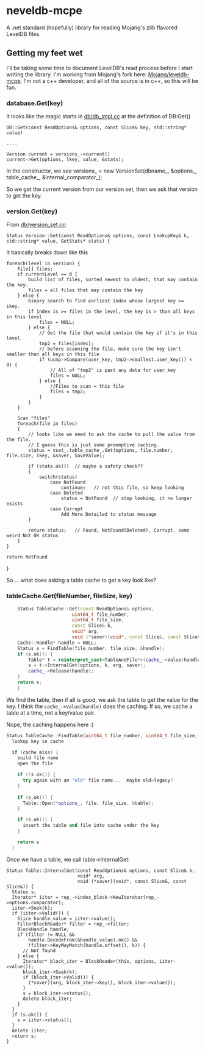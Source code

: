 # neveldb-mcpe
A .net standard (hopefully) library for reading Mojang's zlib flavored LevelDB files.

## Getting my feet wet
I'll be taking some time to document LevelDB's read process before I start writing the library.  I'm working from Mojang's fork here: [Mojang/leveldb-mcpe](https://github.com/Mojang/leveldb-mcpe).  I'm not a c++ developer, and all of the source is in c++, so this will be fun.

### database.Get(key)
It looks like the magic starts in [db/db_impl.cc](https://github.com/Mojang/leveldb-mcpe/blob/master/db/db_impl.cc) at the definition of DB:Get()

    DB::Get(const ReadOptions& options, const Slice& key, std::string* value)

    ....

    Version current = versions_->current()
    current->Get(options, lkey, value, &stats);

In the constructor, we see versions_ = new VersionSet(dbname_, &options_, table_cache_, &internal_comparator_);

So we get the current version from our version set, then we ask that version to get the key.

### version.Get(key)
From [db/version_set.cc](https://github.com/Mojang/leveldb-mcpe/blob/master/db/version_set.cc):

    Status Version::Get(const ReadOptions& options, const LookupKey& k, std::string* value, GetStats* stats) {

It basically breaks down like this

    foreach(level in version) {
        File[] files;
        if currentLevel == 0 {
            build list of files, sorted newest to oldest, that may contain the key.
            files = all files that may contain the key
        } else {
            binary search to find earliest index whose largest key >= ikey.
            if index is >= files in the level, the key is > than all keys in this level
                files = NULL;
            } else {
                // Get the file that would contain the key if it's in this level
                tmp2 = files[index];
                // before scanning the file, make sure the key isn't smaller than all keys in this file
                if (ucmp->Compare(user_key, tmp2->smallest.user_key()) < 0) {
                    // All of "tmp2" is past any data for user_key
                    files = NULL;
                } else {
                    //Files to scan = this file
                    files = tmp2;
                }
            }
        }
        
        Scan "files" 
        foreach(file in files)
        {
            // looks like we need to ask the cache to pull the value from the file.
            // I guess this is just some preemptive caching.
            status = vset_.table_cache_.Get(options, file.number, file.size, ikey, &saver, SaveValue);
            
            if (state.ok())  // maybe a safety check?? 
            {
                switch(status)
                    case NotFound
                        continue;   // not this file, so keep looking
                    case Deleted
                        status = NotFound  // stop looking, it no longer exists
                    case Corrupt
                        Add More Detailed to status message
            }
            
            return status;   // Found, NotFound(Deleted), Corrupt, some weird Not OK status
        }
    }
    
    return NotFound
}

So.... what does asking a table cache to get a key look like?

### tableCache.Get(fileNumber, fileSize, key)

``` cpp
    Status TableCache::Get(const ReadOptions& options,
                        uint64_t file_number,
                        uint64_t file_size,
                        const Slice& k,
                        void* arg,
                        void (*saver)(void*, const Slice&, const Slice&)) {
    Cache::Handle* handle = NULL;
    Status s = FindTable(file_number, file_size, &handle);
    if (s.ok()) {
        Table* t = reinterpret_cast<TableAndFile*>(cache_->Value(handle))->table;
        s = t->InternalGet(options, k, arg, saver);
        cache_->Release(handle);
    }
    return s;
    }
```

We find the table, then if all is good, we ask the table to get the value for the key.
I think the ```cache_->Value(handle)``` does the caching. If so, we cache a table at a time, not a key/value pair.  

Nope, the caching happens here :)

``` cpp
Status TableCache::FindTable(uint64_t file_number, uint64_t file_size, Cache::Handle** handle) {
  lookup key in cache

  if (cache miss) {
    build file name
    open the file

    if (!s.ok()) {
      try again with an "old" file name...  maybe old=legacy?
    }
    
    if (s.ok()) {
      Table::Open(*options_, file, file_size, &table);
    }

    if (s.ok()) {
      insert the table and file into cache under the key
    }

    return s
  }
```

Once we have a table, we call table->InternalGet:

```
Status Table::InternalGet(const ReadOptions& options, const Slice& k,
                          void* arg,
                          void (*saver)(void*, const Slice&, const Slice&)) {
  Status s;
  Iterator* iiter = rep_->index_block->NewIterator(rep_->options.comparator);
  iiter->Seek(k);
  if (iiter->Valid()) {
    Slice handle_value = iiter->value();
    FilterBlockReader* filter = rep_->filter;
    BlockHandle handle;
    if (filter != NULL &&
        handle.DecodeFrom(&handle_value).ok() &&
        !filter->KeyMayMatch(handle.offset(), k)) {
      // Not found
    } else {
      Iterator* block_iter = BlockReader(this, options, iiter->value());
      block_iter->Seek(k);
      if (block_iter->Valid()) {
        (*saver)(arg, block_iter->key(), block_iter->value());
      }
      s = block_iter->status();
      delete block_iter;
    }
  }
  if (s.ok()) {
    s = iiter->status();
  }
  delete iiter;
  return s;
}
```